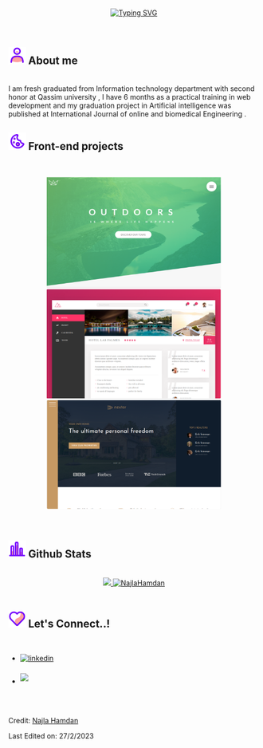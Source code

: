 <br>
<p align="center">
<a href="https://git.io/typing-svg"><img src="https://readme-typing-svg.herokuapp.com?font=Time+new+Roman&size=25&pause=1000&color=B185DB&width=435&lines=Hi+I+am+Najla+Hamdan;IT+honor+Graduate;Full+Stack+Developer;also+interesting+in+AI;See+my+projects+down" alt="Typing SVG" /></a>
  </p>
  <br>

## <img src="https://github.com/NajlaHamdan/NajlaHamdan/blob/main/images//user-svgrepo-com.svg" width="35"><b> About me </b>
<br>
 I am fresh graduated from Information technology department with second honor at Qassim university , I have 6 months as a practical training in web development and my graduation project in Artificial intelligence was published at International Journal of online and biomedical Engineering . 
 
 <br>
 
<!--
**NajlaHamdan/NajlaHamdan** is a ✨ _special_ ✨ repository because its `README.md` (this file) appears on your GitHub profile.
[alt text](./images/waves.svg)

Here are some ideas to get you started:

- 🔭 I’m currently working on ...
- 🌱 I’m currently learning ...
- 👯 I’m looking to collaborate on ...
- 🤔 I’m looking for help with ...
- 💬 Ask me about ...
- 📫 How to reach me: ...
- 😄 Pronouns: ...
- ⚡ Fun fact: ...
-->



## <img src="https://github.com/NajlaHamdan/NajlaHamdan/blob/main/images//cookie-svgrepo-com.svg" width="35"><b> Front-end projects </b>
<br>
<p align="center">
<a href="https://advanced-css-course-weld.vercel.app/"><img src="https://github.com/NajlaHamdan/NajlaHamdan/blob/main/images/Natours.png" width="350" /></a>
<a href="https://advanced-css-course-nayq.vercel.app/"><img src="https://github.com/NajlaHamdan/NajlaHamdan/blob/main/images/Trillo.png" width="350" /></a>
<a href="https://advanced-css-course-7vkz.vercel.app/"><img src="https://github.com/NajlaHamdan/NajlaHamdan/blob/main/images/Nexter.png" width="350" /></a>
</p>
	<br>

## <img src="https://github.com/NajlaHamdan/NajlaHamdan/blob/main/images/bar-svgrepo-com.svg" width="35"><b> Github Stats </b>
<br>
<div align="center">
<a href="https://github.com/NajlaHamdan/">
  <img src="https://github-readme-stats.vercel.app/api?username=NajlaHamdan&include_all_commits=true&count_private=true&show_icons=true&line_height=20&title_color=7251b5&icon_color=a06cd5&text_color=9163cb&bg_color=0,dac3e8,fff" width="450"/>
  <img src="https://github-readme-stats.vercel.app/api/top-langs?username=NajlaHamdan&show_icons=true&locale=en&layout=compact&line_height=20&title_color=7251b5&icon_color=a06cd5&text_color=9163cb&bg_color=0,dac3e8,fff" width="350"  alt="NajlaHamdan"/>

</a>
</div>

<br>


## <img src="https://github.com/NajlaHamdan/NajlaHamdan/blob/main/images/chat-love-message-svgrepo-com.svg" width ="35"> <b> Let's Connect..!</b>
<br>
<div align='left'>
  
<ul>

<li>
<a href="https://linkedin.com/in/Najla-alofi" target="_blank">
<img src="https://img.shields.io/badge/linkedin:  NajlaHamdan-%2300acee.svg?color=405DE6&style=for-the-badge&logo=linkedin&logoColor=white" alt=linkedin style="margin-bottom: 5px;"/>
</a>
</li>

<br>

<li>
<a href="mailto:NajlaAlofii@gmail.com" target="_blank">
<img src="https://img.shields.io/badge/gmail:  NajlaHamdan-%23EA4335.svg?style=for-the-badge&logo=gmail&logoColor=white" t=mail style="margin-bottom: 5px;" />
</a>
</li>
	
</ul>
</div>

<br>
<br>

Credit: [Najla Hamdan](https://linkedin.com/in/Najla-alofi)

Last Edited on: 27/2/2023
